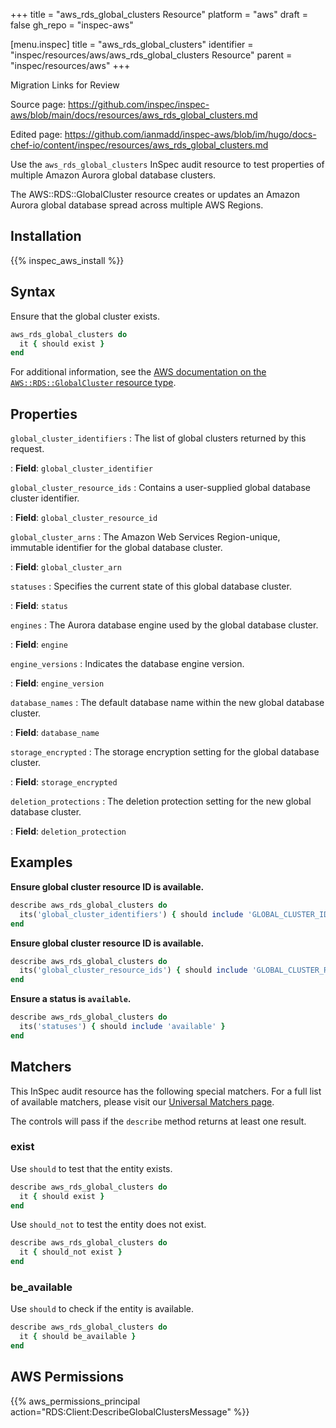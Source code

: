 +++
title = "aws_rds_global_clusters Resource"
platform = "aws"
draft = false
gh_repo = "inspec-aws"

[menu.inspec]
title = "aws_rds_global_clusters"
identifier = "inspec/resources/aws/aws_rds_global_clusters Resource"
parent = "inspec/resources/aws"
+++

<div class="admonition-note">
<p class="admonition-note-title">Migration Links for Review</p>
<div class="admonition-note-text">
<p>Source page: <a href="https://github.com/inspec/inspec-aws/blob/main/docs/resources/aws_rds_global_clusters.md">https://github.com/inspec/inspec-aws/blob/main/docs/resources/aws_rds_global_clusters.md</a></p>
<p>Edited page: <a href="https://github.com/ianmadd/inspec-aws/blob/im/hugo/docs-chef-io/content/inspec/resources/aws_rds_global_clusters.md">https://github.com/ianmadd/inspec-aws/blob/im/hugo/docs-chef-io/content/inspec/resources/aws_rds_global_clusters.md</a></p>
</div>
</div>


Use the `aws_rds_global_clusters` InSpec audit resource to test properties of multiple Amazon Aurora global database clusters.

The AWS::RDS::GlobalCluster resource creates or updates an Amazon Aurora global database spread across multiple AWS Regions.

## Installation

{{% inspec_aws_install %}}

## Syntax

Ensure that the global cluster exists.

```ruby
aws_rds_global_clusters do
  it { should exist }
end
```

For additional information, see the [AWS documentation on the `AWS::RDS::GlobalCluster` resource type](https://docs.aws.amazon.com/AWSCloudFormation/latest/UserGuide/aws-resource-rds-globalcluster.html).

## Properties

`global_cluster_identifiers`
: The list of global clusters returned by this request.

: **Field**: `global_cluster_identifier`

`global_cluster_resource_ids`
: Contains a user-supplied global database cluster identifier.

: **Field**: `global_cluster_resource_id`

`global_cluster_arns`
: The Amazon Web Services Region-unique, immutable identifier for the global database cluster.

: **Field**: `global_cluster_arn`

`statuses`
: Specifies the current state of this global database cluster.

: **Field**: `status`

`engines`
: The Aurora database engine used by the global database cluster.

: **Field**: `engine`

`engine_versions`
: Indicates the database engine version.

: **Field**: `engine_version`

`database_names`
: The default database name within the new global database cluster.

: **Field**: `database_name`

`storage_encrypted`
: The storage encryption setting for the global database cluster.

: **Field**: `storage_encrypted`

`deletion_protections`
: The deletion protection setting for the new global database cluster.

: **Field**: `deletion_protection`

## Examples

**Ensure global cluster resource ID is available.**

```ruby
describe aws_rds_global_clusters do
  its('global_cluster_identifiers') { should include 'GLOBAL_CLUSTER_IDENTIFIER' }
end
```

**Ensure global cluster resource ID is available.**

```ruby
describe aws_rds_global_clusters do
  its('global_cluster_resource_ids') { should include 'GLOBAL_CLUSTER_RESOURCE_ID' }
end
```

**Ensure a status is `available`.**

```ruby
describe aws_rds_global_clusters do
  its('statuses') { should include 'available' }
end
```

## Matchers

This InSpec audit resource has the following special matchers. For a full list of available matchers, please visit our [Universal Matchers page](https://www.inspec.io/docs/reference/matchers/).

The controls will pass if the `describe` method returns at least one result.

### exist

Use `should` to test that the entity exists.

```ruby
describe aws_rds_global_clusters do
  it { should exist }
end
```

Use `should_not` to test the entity does not exist.

```ruby
describe aws_rds_global_clusters do
  it { should_not exist }
end
```

### be_available

Use `should` to check if the entity is available.

```ruby
describe aws_rds_global_clusters do
  it { should be_available }
end
```

## AWS Permissions

{{% aws_permissions_principal action="RDS:Client:DescribeGlobalClustersMessage" %}}
